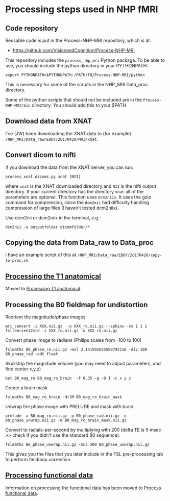 Processing steps used in NHP fMRI
=================================

Code repository
---------------
Reusable code is put in the Process-NHP-MRI repository, which is at:

* https://github.com/VisionandCognition/Process-NHP-MRI

This repository includes the `process_nhp_mri` Python package. To be able
to use, you should include the python directory in your PYTHONPATH:

    export PYTHONPATH=$PYTHONPATH:/PATH/TO/Process-NHP-MRI/python

This is necessary for some of the scripts in the NHP_MRI Data_proc directory.

Some of the python scripts that should not be included are in the
`Process-NHP-MRI/bin` directory. You should add this to your $PATH.


Download data from XNAT
-----------------------

I've (JW) been downloading the XNAT data to (for example) `/NHP_MRI/Data_raw/EDDY/20170420/MRI/xnat`.


Convert dicom to nifti
----------------------

If you download the data from the XNAT server, you can run:

    process_xnat_dicoms.py xnat [NII]

where `xnat` is the XNAT downloaded directory and `NII` is the nifti output directory. If your current directory has the directory `xnat` all of the parameters are optional. This function uses `dcm2niix`. It uses the gzip command for compression, since the `dcm2nii` had difficulty handling compression of large files (I haven't tested dcm2niix).

Use dcm2nii or dcm2niix in the terminal, e.g.:

    dcm2nii -o outputfolder dicomfolder/*

Copying the data from Data_raw to Data_proc
-------------------------------------------

I have an example script of this at `/NHP_MRI/Data_raw/EDDY/20170420/copy-to-proc.sh`.


[Processing the T1 anatomical](Process_T1_anatomical.md)
----------------------------

Moved to [Processing T1 anatomical](Process_T1_anatomical.md).


Processing the B0 fieldmap for undistortion
-------------------------------------------

Reorient the magnitude/phase images

    mri_convert -i XXX.nii.gz  -o XXX_ro.nii.gz --sphinx -vs 1 1 1
    fslreorient2std -i XXX_ro.nii.gz -o XXX_ro.nii.gz 

Convert phase image to radians (Philips scales from -100 to 100)
 
    fslmaths B0_phase_ro.nii.gz -mul 3.141592653589793116 -div 100 B0_phase_rad -odt float

Skullstrip the magnitude volume (you may need to adjust parameters, and find center x,y,z)

    bet B0_mag_ro B0_mag_ro_brain  -f 0.35 -g -0.1 -c x y z

Create a brain mask

    fslmaths B0_mag_ro_brain -dilM B0_mag_ro_brain_mask

Unwrap the phase image with PRELUDE and mask with brain

    prelude -a B0_mag_ro.nii.gz -p B0_phase_rad.nii.gz -o B0_phase_unwrap.nii.gz -m B0_mag_ro_brain_mask.nii.gz

Convert to radials-per-second by multiplying with 200 (delta TE is 5 msec >> check if you didn't use the standard B0 sequence).

    fslmaths B0_phase_unwrap.nii.gz -mul 200 B0_phase_unwrap.nii.gz

This gives you the files that you later include in the FSL pre-processing tab fo perform fieldmap correction


[Processing functional data](Process_functional_data.md)
----------------------------

Information on processing the functional data has been moved to [Process functional data](Process_functional_data.md).
